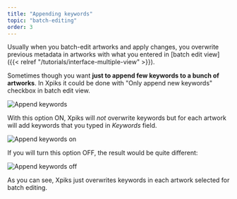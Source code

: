 ```yaml
---
title: "Appending keywords"
topic: "batch-editing"
order: 3
---
```


Usually when you batch-edit artworks and apply changes, you overwrite previous metadata in artworks with what you entered in [batch edit view]({{< relref "/tutorials/interface-multiple-view" >}}).

Sometimes though you want **just to append few keywords to a bunch of artworks**. In Xpiks it could be done with "Only append new keywords" checkbox in batch edit view.

![Append keywords](/images/tutorials/batch-editing/append-keywords.png)

With this option ON, Xpiks will _not_ overwrite keywords but for each artwork will add keywords that you typed in _Keywords_ field.

![Append keywords on](/images/tutorials/batch-editing/append-keywords-on.gif)

If you will turn this option OFF, the result would be quite different:

![Append keywords off](/images/tutorials/batch-editing/append-keywords-off.gif)

As you can see, Xpiks just overwrites keywords in each artwork selected for batch editing.
